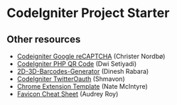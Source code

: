 # CodeIgniter Project Starter

## Other resources

* [Codeigniter Google reCAPTCHA](https://github.com/Cnordbo/RECaptcha-for-Codeigniter) (Christer Nordbø)
* [CodeIgniter PHP QR Code](https://github.com/dwisetiyadi/CodeIgniter-PHP-QR-Code) (Dwi Setiyadi)
* [2D-3D-Barcodes-Generator](https://github.com/dineshrabara/2D-3D-Barcodes-Generator) (Dinesh Rabara)
* [CodeIgniter TwitterOauth](https://github.com/MunGell/Codeigniter-TwitterOAuth) (Shmavon)
* [Chrome Extension Template](https://github.com/natemcintyre/Chrome-Extension-Template) (Nate McIntyre)
* [Favicon Cheat Sheet](https://github.com/audreyr/favicon-cheat-sheet) (Audrey Roy)
